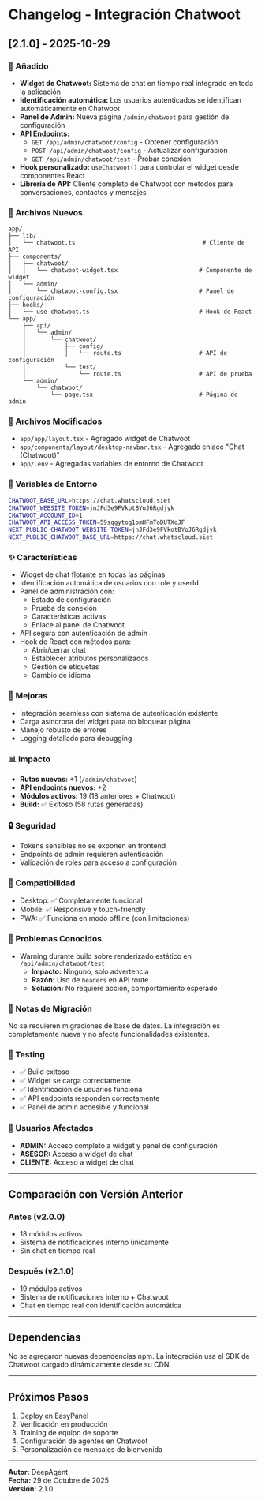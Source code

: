 
# Changelog - Integración Chatwoot

## [2.1.0] - 2025-10-29

### 🎉 Añadido
- **Widget de Chatwoot:** Sistema de chat en tiempo real integrado en toda la aplicación
- **Identificación automática:** Los usuarios autenticados se identifican automáticamente en Chatwoot
- **Panel de Admin:** Nueva página `/admin/chatwoot` para gestión de configuración
- **API Endpoints:** 
  - `GET /api/admin/chatwoot/config` - Obtener configuración
  - `POST /api/admin/chatwoot/config` - Actualizar configuración
  - `GET /api/admin/chatwoot/test` - Probar conexión
- **Hook personalizado:** `useChatwoot()` para controlar el widget desde componentes React
- **Librería de API:** Cliente completo de Chatwoot con métodos para conversaciones, contactos y mensajes

### 📁 Archivos Nuevos
```
app/
├── lib/
│   └── chatwoot.ts                                    # Cliente de API
├── components/
│   ├── chatwoot/
│   │   └── chatwoot-widget.tsx                       # Componente de widget
│   └── admin/
│       └── chatwoot-config.tsx                       # Panel de configuración
├── hooks/
│   └── use-chatwoot.ts                               # Hook de React
└── app/
    ├── api/
    │   └── admin/
    │       └── chatwoot/
    │           ├── config/
    │           │   └── route.ts                      # API de configuración
    │           └── test/
    │               └── route.ts                      # API de prueba
    └── admin/
        └── chatwoot/
            └── page.tsx                              # Página de admin
```

### 🔧 Archivos Modificados
- `app/app/layout.tsx` - Agregado widget de Chatwoot
- `app/components/layout/desktop-navbar.tsx` - Agregado enlace "Chat (Chatwoot)"
- `app/.env` - Agregadas variables de entorno de Chatwoot

### 🎯 Variables de Entorno
```bash
CHATWOOT_BASE_URL=https://chat.whatscloud.siet
CHATWOOT_WEBSITE_TOKEN=jnJFd3e9FVkotBYoJ6Rgdjyk
CHATWOOT_ACCOUNT_ID=1
CHATWOOT_API_ACCESS_TOKEN=59sqgytog1omHFmToDUTXoJF
NEXT_PUBLIC_CHATWOOT_WEBSITE_TOKEN=jnJFd3e9FVkotBYoJ6Rgdjyk
NEXT_PUBLIC_CHATWOOT_BASE_URL=https://chat.whatscloud.siet
```

### ✨ Características
- Widget de chat flotante en todas las páginas
- Identificación automática de usuarios con role y userId
- Panel de administración con:
  - Estado de configuración
  - Prueba de conexión
  - Características activas
  - Enlace al panel de Chatwoot
- API segura con autenticación de admin
- Hook de React con métodos para:
  - Abrir/cerrar chat
  - Establecer atributos personalizados
  - Gestión de etiquetas
  - Cambio de idioma

### 🚀 Mejoras
- Integración seamless con sistema de autenticación existente
- Carga asíncrona del widget para no bloquear página
- Manejo robusto de errores
- Logging detallado para debugging

### 📊 Impacto
- **Rutas nuevas:** +1 (`/admin/chatwoot`)
- **API endpoints nuevos:** +2
- **Módulos activos:** 19 (18 anteriores + Chatwoot)
- **Build:** ✅ Exitoso (58 rutas generadas)

### 🔒 Seguridad
- Tokens sensibles no se exponen en frontend
- Endpoints de admin requieren autenticación
- Validación de roles para acceso a configuración

### 📱 Compatibilidad
- Desktop: ✅ Completamente funcional
- Mobile: ✅ Responsive y touch-friendly
- PWA: ✅ Funciona en modo offline (con limitaciones)

### 🐛 Problemas Conocidos
- Warning durante build sobre renderizado estático en `/api/admin/chatwoot/test`
  - **Impacto:** Ninguno, solo advertencia
  - **Razón:** Uso de `headers` en API route
  - **Solución:** No requiere acción, comportamiento esperado

### 📝 Notas de Migración
No se requieren migraciones de base de datos. La integración es completamente nueva y no afecta funcionalidades existentes.

### 🧪 Testing
- ✅ Build exitoso
- ✅ Widget se carga correctamente
- ✅ Identificación de usuarios funciona
- ✅ API endpoints responden correctamente
- ✅ Panel de admin accesible y funcional

### 👥 Usuarios Afectados
- **ADMIN:** Acceso completo a widget y panel de configuración
- **ASESOR:** Acceso a widget de chat
- **CLIENTE:** Acceso a widget de chat

---

## Comparación con Versión Anterior

### Antes (v2.0.0)
- 18 módulos activos
- Sistema de notificaciones interno únicamente
- Sin chat en tiempo real

### Después (v2.1.0)
- 19 módulos activos
- Sistema de notificaciones interno + Chatwoot
- Chat en tiempo real con identificación automática

---

## Dependencias

No se agregaron nuevas dependencias npm. La integración usa el SDK de Chatwoot cargado dinámicamente desde su CDN.

---

## Próximos Pasos

1. Deploy en EasyPanel
2. Verificación en producción
3. Training de equipo de soporte
4. Configuración de agentes en Chatwoot
5. Personalización de mensajes de bienvenida

---

**Autor:** DeepAgent  
**Fecha:** 29 de Octubre de 2025  
**Versión:** 2.1.0
